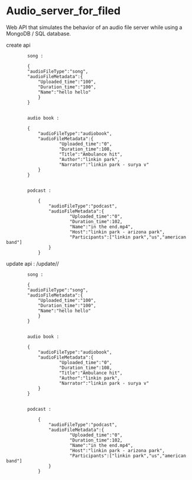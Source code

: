# Audio_server_for_filed
Web API that simulates the behavior of an audio file  server while using a MongoDB / SQL database.




create api 


            song :

            {
            "audioFileType":"song",
            "audioFileMetadata":{
                "Uploaded_time":"100",
                "Duration_time":"100",
                "Name":"hello hello"
                }
            }


            audio book :

            {
                "audioFileType":"audiobook",
                "audioFileMetadata":{
                        "Uploaded_time":"0",
                        "Duration_time":108,
                        "Title":"Ambulance hit",
                        "Author":"linkin park",
                        "Narrator":"linkin park - surya v"
                }
            }


            podcast : 

                {
                    "audioFileType":"podcast",
                    "audioFileMetadata":{
                            "Uploaded_time":"0",
                            "Duration_time":102,
                            "Name":"in the end.mp4",
                            "Host":"linkin park - arizona park",
                            "Participants":["linkin park","us","american band"]
                    }
                }     



update api : /update/<audioFileType>/<audioFileID>




            song :

            {
            "audioFileType":"song",
            "audioFileMetadata":{
                "Uploaded_time":"100",
                "Duration_time":"100",
                "Name":"hello hello"
                }
            }


            audio book :

            {
                "audioFileType":"audiobook",
                "audioFileMetadata":{
                        "Uploaded_time":"0",
                        "Duration_time":108,
                        "Title":"Ambulance hit",
                        "Author":"linkin park",
                        "Narrator":"linkin park - surya v"
                }
            }


            podcast : 

                {
                    "audioFileType":"podcast",
                    "audioFileMetadata":{
                            "Uploaded_time":"0",
                            "Duration_time":102,
                            "Name":"in the end.mp4",
                            "Host":"linkin park - arizona park",
                            "Participants":["linkin park","us","american band"]
                    }
                }     


